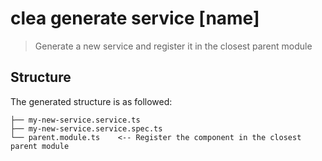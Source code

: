 # clea generate service [name]

> Generate a new service and register it in the closest parent module

## Structure

The generated structure is as followed:

```
├── my-new-service.service.ts
├── my-new-service.service.spec.ts
└── parent.module.ts    <-- Register the component in the closest parent module
```
